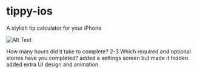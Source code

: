 # tippy-ios
A stylish tip calculator for your iPhone

![Alt Text](http://i.imgur.com/XMb5Fi9.gif)

How many hours did it take to complete? 2-3
Which required and optional stories have you completed? added a settings screen but made it hidden. added extra UI design and animation.

